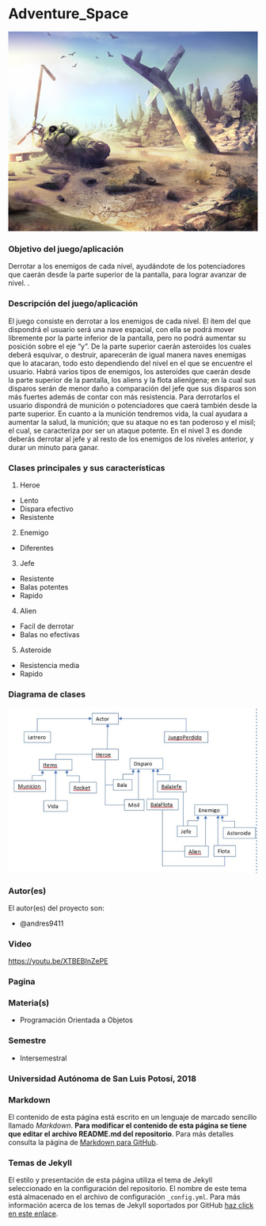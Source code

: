 # Adventure_Space


![En construcción](https://github.com/acominf/AdventureInSpace/blob/master/images/menu.jpg)

### Objetivo del juego/aplicación
Derrotar a los enemigos de cada nivel, ayudándote de los potenciadores que caerán desde la parte superior de la pantalla, para lograr avanzar de nivel. .

### Descripción del juego/aplicación
El juego consiste en derrotar a los enemigos de cada nivel. El ítem del que dispondrá el usuario será una nave espacial, con ella se podrá mover libremente por la parte inferior de la pantalla, pero no podrá aumentar su posición sobre el eje “y”. De la parte superior caerán asteroides los cuales deberá esquivar, o destruir, aparecerán de igual manera naves enemigas que lo atacaran, todo esto dependiendo del nivel en el que se encuentre el usuario.
Habrá varios tipos de enemigos, los asteroides que caerán desde la parte superior de la pantalla, los aliens y la flota alienígena; en la cual sus disparos serán de menor daño a comparación del jefe que sus disparos son más fuertes además de contar con más resistencia.
Para derrotarlos el usuario dispondrá de munición o potenciadores que caerá también desde la parte superior. 
En cuanto a la munición tendremos vida, la cual ayudara a aumentar la salud, la munición; que su ataque no es tan poderoso y el misil; el cual, se caracteriza por ser un ataque potente.
En el nivel 3 es  donde deberás derrotar al jefe y al resto de los enemigos de los niveles anterior, y durar un minuto para ganar.


### Clases principales y sus características
1. Heroe
* Lento
* Dispara efectivo
* Resistente

2. Enemigo
* Diferentes

3. Jefe
* Resistente
* Balas potentes
* Rapido

4. Alien
* Facil de derrotar
* Balas no efectivas

5. Asteroide
* Resistencia media
* Rapido

### Diagrama de clases
![Diagrama de clases](https://github.com/objetos-inter2018/Adventure_Space/blob/master/images/diagrama.jpg)

### Autor(es)
El autor(es) del proyecto son:
- @andres9411

### Video
https://youtu.be/XTBEBInZePE

### Pagina

### Materia(s)
- Programación Orientada a Objetos

### Semestre
- Intersemestral

### Universidad Autónoma de San Luis Potosí, 2018

### Markdown
El contenido de esta página está escrito en un lenguaje de marcado sencillo llamado _Markdown_. **Para modificar el contenido de esta página se tiene que editar el archivo README.md del repositorio**. Para más detalles consulta la página de [Markdown para GitHub](https://guides.github.com/features/mastering-markdown/).

### Temas de Jekyll
El estilo y presentación de esta página utiliza el tema de Jekyll seleccionado en la configuración del repositorio. El nombre de este tema está almacenado en el archivo de configuración `_config.yml`. Para más información acerca de los temas de Jekyll soportados por GitHub [haz click en este enlace](https://pages.github.com/themes/).
